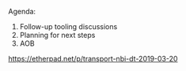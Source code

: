Agenda:

1) Follow-up tooling discussions
2) Planning for next steps
3) AOB

https://etherpad.net/p/transport-nbi-dt-2019-03-20
